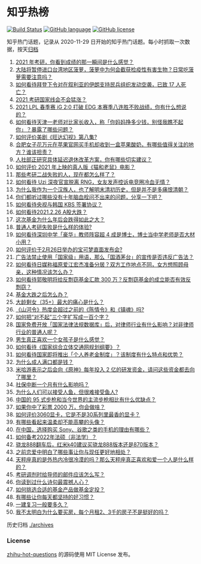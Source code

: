 # 知乎热榜
[![Build Status](https://github.com/ToWeLong/zhihu-hot-questions/workflows/CI/badge.svg)](https://github.com/ToWeLong/zhihu-hot-questions/actions)
[![GitHub language](https://img.shields.io/badge/language-golang-orange.svg)](https://golang.org/)
[![GitHub license](https://img.shields.io/github/license/ToWeLong/zhihu-hot-questions)](https://github.com/ToWeLong/zhihu-hot-questions/blob/main/LICENSE)

知乎热门话题，记录从 2020-11-29 日开始的知乎热门话题。每小时抓取一次数据，按天[归档](./archives)

<!-- BEGIN -->

1. [2021 年考研，你看到成绩的那一瞬间是什么感觉？](https://www.zhihu.com/question/445936744)
1. [大陆将暂停进口台湾地区菠萝，菠萝中为何会截获检疫性有害生物？日常吃菠萝需要注意吗？](https://www.zhihu.com/question/446510247)
1. [如何看待拜登下令对在叙利亚的伊朗支持民兵组织发动空袭，已致 17 人死亡？](https://www.zhihu.com/question/446432716)
1. [2021 考研国家线会不会猛涨？](https://www.zhihu.com/question/438107823)
1. [2021 LPL 春季赛 iG 2:0 打破 EDG 本赛季八连胜不败战绩，你有什么想说的？](https://www.zhihu.com/question/446544831)
1. [如何看待天津一老师对比家长收入，称「你妈妈挣多少钱，别怪我瞧不起你」？暴露了哪些问题？](https://www.zhihu.com/question/446474178)
1. [如何评价美剧《旺达幻视》第八集?](https://www.zhihu.com/question/446406421)
1. [合肥女子花万元在苹果官网买手机却收到一盒苹果酸奶，有哪些值得关注的地方？谁该担责？](https://www.zhihu.com/question/446439952)
1. [人社部正研究具体延迟退休改革方案，你有哪些切实建议？](https://www.zhihu.com/question/446507945)
1. [如何评价 2021 年上映的真人版《猫和老鼠》电影？](https://www.zhihu.com/question/445754580)
1. [那些考研二战失败的人，现在都怎么样了？](https://www.zhihu.com/question/349516833)
1. [如何看待 Uzi 深夜官宣脱离 RNG，女友发声控诉电竞圈冷血无情？](https://www.zhihu.com/question/445889617)
1. [为什么我作为一个汉族人，也了解明末清初历史，但是并不是多痛恨清朝？](https://www.zhihu.com/question/285989497)
1. [你们都听过哪些没有十年脑血栓问不出来的问题，分享一下吧？](https://www.zhihu.com/question/429719611)
1. [如何看待央视与韩国 KBS 签署协议？](https://www.zhihu.com/question/445850066)
1. [如何看待2021.2.26 A股大跌？](https://www.zhihu.com/question/446434774)
1. [这次基金为什么年后会跌得如此之大？](https://www.zhihu.com/question/446018782)
1. [普通人考研失败是什么样的体验?](https://www.zhihu.com/question/446425502)
1. [如何看待深圳中学「豪华」教师阵容超 4 成是博士，博士当中学老师是否大材小用？](https://www.zhihu.com/question/446302299)
1. [如何评价于2月26日举办的宝可梦直面发布会?](https://www.zhihu.com/question/446417997)
1. [广告法禁止使用「国家级」用语，那么「国酒茅台」的宣传是否违反广告法？](https://www.zhihu.com/question/446130102)
1. [如何看待日媒称福原爱江宏杰准备分居？双方工作地点不同，女方想照顾母亲，这种情况该怎么办？](https://www.zhihu.com/question/446442034)
1. [如何看待郭敬明将给反剽窃基金汇款 300 万？反剽窃基金的成立能否有效反剽窃？](https://www.zhihu.com/question/446496642)
1. [基金大跌之后怎么办？](https://www.zhihu.com/question/442441348)
1. [大龄剩女（35+）最大的痛心是什么？](https://www.zhihu.com/question/440901341)
1. [《山河令》热度会超过之前的《陈情令》和《镇魂》吗?](https://www.zhihu.com/question/446176210)
1. [如何把“对不起”三个字扩写成一百个字？](https://www.zhihu.com/question/429428461)
1. [国家免费开放「国家法律法规数据库」后，对律师行业有什么影响？对非律师行业的普通人呢？](https://www.zhihu.com/question/446302145)
1. [男生真正喜欢一个女孩子是什么感觉？](https://www.zhihu.com/question/445557705)
1. [如何看待《国家综合立体交通网规划纲要》？](https://www.zhihu.com/question/446214167)
1. [如何看待国家即将推出「个人养老金制度」？该制度有什么特点和优势？](https://www.zhihu.com/question/446531212)
1. [为什么成人满口都是钱？](https://www.zhihu.com/question/445698162)
1. [米哈游表示之后会向《原神》每年投入 2 亿的研发资金，请问这些资金都去向了哪里？](https://www.zhihu.com/question/446188502)
1. [社保中断一个月有什么影响吗？](https://www.zhihu.com/question/304891093)
1. [为什么人们可以接受人鱼，但很难接受鱼人?](https://www.zhihu.com/question/441042938)
1. [中国的 95 式步枪和当今世界的主流步枪相比有什么优缺点？](https://www.zhihu.com/question/48900033)
1. [如果你中了彩票 2000 万，你会做啥？](https://www.zhihu.com/question/434940030)
1. [如何评价3060显卡，它是不是30系列里最香的显卡？](https://www.zhihu.com/question/446378220)
1. [有哪些看起来温柔却不能高攀的头像？](https://www.zhihu.com/question/437369852)
1. [在中国，选择购买 Sony、谷歌之类的手机的理由有哪些？](https://www.zhihu.com/question/445727159)
1. [如何备考2022年法硕（非法学）？](https://www.zhihu.com/question/398179108)
1. [骁龙888翻车后，红米k40建议买骁龙888版本还是870版本？](https://www.zhihu.com/question/441927338)
1. [之前恋爱中明白了哪些事让你与现任更好地相处？](https://www.zhihu.com/question/24105454)
1. [天秤座真的是外热内冷很冷漠的吗？那么天秤座真正喜欢和爱一个人是什么样的？](https://www.zhihu.com/question/432162904)
1. [考研调剂时给导师的邮件应该怎么写？](https://www.zhihu.com/question/389701145)
1. [你读到过什么诗句最震撼人心？](https://www.zhihu.com/question/352800567)
1. [如何挑选合适的基金产品做基金定投？](https://www.zhihu.com/question/19801437)
1. [有哪些让你每天都坚持的好习惯？](https://www.zhihu.com/question/440566592)
1. [一建复习一般要多久？](https://www.zhihu.com/question/381519363)
1. [我不太明白为什么要买房，每个月租2、3千的房子不是挺好的吗？](https://www.zhihu.com/question/437461534)

<!-- END -->

历史归档 [./archives](./archives)


### License
[zhihu-hot-questions](https://github.com/towelong/zhihu-hot-questions) 的源码使用 MIT License 发布。